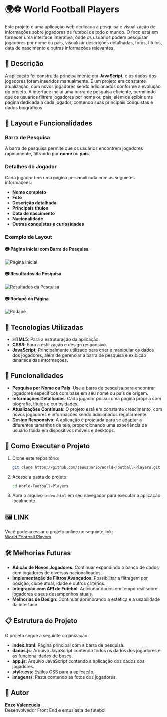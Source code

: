 # 🌍⚽ World Football Players


Este projeto é uma aplicação web dedicada à pesquisa e visualização de informações sobre jogadores de futebol de todo o mundo. O foco está em fornecer uma interface interativa, onde os usuários podem pesquisar jogadores por nome ou país, visualizar descrições detalhadas, fotos, títulos, data de nascimento e outras informações relevantes.

## 📄 Descrição

A aplicação foi construída principalmente em **JavaScript**, e os dados dos jogadores foram inseridos manualmente. É um projeto em constante atualização, com novos jogadores sendo adicionados conforme a evolução do projeto. A interface inclui uma barra de pesquisa eficiente, permitindo que os usuários filtrem jogadores por nome ou país, além de exibir uma página dedicada a cada jogador, contendo suas principais conquistas e dados biográficos.

## 🎨 Layout e Funcionalidades

### Barra de Pesquisa
A barra de pesquisa permite que os usuários encontrem jogadores rapidamente, filtrando por **nome** ou **país**.

### Detalhes do Jogador
Cada jogador tem uma página personalizada com as seguintes informações:
- **Nome completo**
- **Foto**
- **Descrição detalhada**
- **Principais títulos**
- **Data de nascimento**
- **Nacionalidade**
- **Outras conquistas e curiosidades**

### Exemplo de Layout

#### 📷 Página Inicial com Barra de Pesquisa
![Página Inicial](https://github.com/user-attachments/assets/e4ff999b-40f9-4e50-8ebc-e2a98da3b9f4)


#### 📷 Resultados da Pesquisa
![Resultados da Pesquisa](https://github.com/user-attachments/assets/7ea32102-d423-424b-8cf0-a7fd5899038f)


#### 📷 Rodapé da Página
![Rodapé](https://github.com/user-attachments/assets/a0f221bf-67b7-452c-a820-012bbf8c3ce4)


## 🔧 Tecnologias Utilizadas

- **HTML5**: Para a estruturação da aplicação.
- **CSS3**: Para a estilização e design responsivo.
- **JavaScript**: Principalmente utilizado para criar e manipular os dados dos jogadores, além de gerenciar a barra de pesquisa e exibição dinâmica das informações.
  
## 📑 Funcionalidades

- **Pesquisa por Nome ou País**: Use a barra de pesquisa para encontrar jogadores específicos com base em seu nome ou país de origem.
- **Informações Detalhadas**: Cada jogador possui uma página própria com biografia, títulos e curiosidades.
- **Atualizações Contínuas**: O projeto está em constante crescimento, com novos jogadores e informações sendo adicionados regularmente.
- **Design Responsivo**: A aplicação é projetada para se adaptar a diferentes tamanhos de tela, proporcionando uma experiência de usuário fluida em dispositivos móveis e desktops.

## 🚀 Como Executar o Projeto

1. Clone este repositório:
   ```bash
   git clone https://github.com/seuusuario/World-Football-Players.git
   ```

2. Acesse a pasta do projeto:
   ```bash
   cd World-Football-Players
   ```

3. Abra o arquivo `index.html` em seu navegador para executar a aplicação localmente.

## 🖼️ LINK

Você pode acessar o projeto online no seguinte link:  
[World Football Players](https://enzovalencuela-world-football-players.netlify.app)

## 🛠️ Melhorias Futuras

- **Adição de Novos Jogadores**: Continuar expandindo o banco de dados com jogadores de diversas nacionalidades.
- **Implementação de Filtros Avançados**: Possibilitar a filtragem por posição, clube atual, idade e outros critérios.
- **Integração com API de Futebol**: Adicionar dados em tempo real sobre jogadores e seus desempenhos atuais.
- **Melhorias de Design**: Continuar aprimorando a estética e a usabilidade da interface.

## 📋 Estrutura do Projeto

O projeto segue a seguinte organização:

- **index.html**: Página principal com a barra de pesquisa.
- **dados.js**: Arquivo JavaScript contendo todos os dados dos jogadores e as funcionalidades de busca.
- **app.js**: Arquivo JavaScript contendo a aplicação dos dados dos jogadores.
- **style.css**: Estilos CSS para a aplicação.
- **imagens/**: Pasta contendo as fotos dos jogadores.

## 💼 Autor

**Enzo Valençuela**  
Desenvolvedor Front End e entusiasta de futebol
